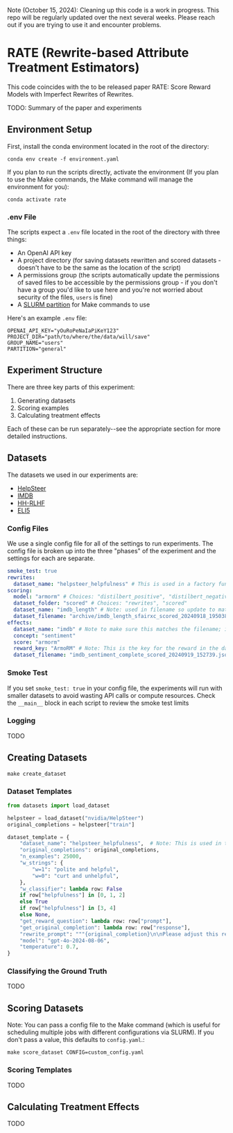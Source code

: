 
Note (October 15, 2024): Cleaning up this code is a work in progress. This repo will be regularly updated over the next several weeks. Please reach out if you are trying to use it and encounter problems.

# RATE (Rewrite-based Attribute Treatment Estimators)

This code coincides with the to be released paper RATE: Score Reward Models with Imperfect Rewrites of Rewrites.

TODO: Summary of the paper and experiments

## Environment Setup

First, install the conda environment located in the root of the directory:
```
conda env create -f environment.yaml
```

If you plan to run the scripts directly, activate the environment (If you plan to use the Make commands, the Make command will manage the environment for you):
```
conda activate rate
```

### .env File

The scripts expect a ```.env``` file located in the root of the directory with three things:
- An OpenAI API key
- A project directory (for saving datasets rewritten and scored datasets - doesn't have to be the same as the location of the script)
- A permissions group (the scripts automatically update the permissions of saved files to be accessible by the permissions group - if you don't have a group you'd like to use here and you're not worried about security of the files, ```users``` is fine)
- A [SLURM partition](https://slurm.schedmd.com/quickstart.html) for Make commands to use

Here's an example ```.env``` file:
```
OPENAI_API_KEY="yOuRoPeNaIaPiKeY123"
PROJECT_DIR="path/to/where/the/data/will/save"
GROUP_NAME="users"
PARTITION="general"
```

## Experiment Structure

There are three key parts of this experiment:
1. Generating datasets
2. Scoring examples
3. Calculating treatment effects

Each of these can be run separately--see the appropriate section for more detailed instructions.

## Datasets

The datasets we used in our experiments are:
- [HelpSteer](https://huggingface.co/datasets/nvidia/HelpSteer)
- [IMDB](https://huggingface.co/datasets/stanfordnlp/imdb)
- [HH-RLHF](https://huggingface.co/datasets/Anthropic/hh-rlhf)
- [ELI5](https://facebookresearch.github.io/ELI5/index.html)

### Config Files

We use a single config file for all of the settings to run experiments. The config file is broken up into the three "phases" of the experiment and the settings for each are separate.

```yaml
smoke_test: true
rewrites:
  dataset_name: "helpsteer_helpfulness" # This is used in a factory function to import the dataset template
scoring:
  model: "armorm" # Choices: "distilbert_positive", "distilbert_negative", "deberta", "armorm", "sfairxc", "ncsoft"
  dataset_folder: "scored" # Choices: "rewrites", "scored"
  dataset_name: "imdb_length" # Note: used in filename so update to match the dataset filename below (INCLUDE CONCEPT)
  dataset_filename: "archive/imdb_length_sfairxc_scored_20240918_195038.jsonl"
effects:
  dataset_name: "imdb" # Note to make sure this matches the filename; is used to create filename
  concept: "sentiment"
  score: "armorm"
  reward_key: "ArmoRM" # Note: This is the key for the reward in the dataset
  dataset_filename: "imdb_sentiment_complete_scored_20240919_152739.jsonl"
```

### Smoke Test

If you set ```smoke_test: true``` in your config file, the experiments will run with smaller datasets to avoid wasting API calls or compute resources. Check the ```__main__``` block in each script to review the smoke test limits

### Logging

TODO

## Creating Datasets

```
make create_dataset
```

### Dataset Templates

```python
from datasets import load_dataset

helpsteer = load_dataset("nvidia/HelpSteer")
original_completions = helpsteer["train"]

dataset_template = {
    "dataset_name": "helpsteer_helpfulness",  # Note: This is used in the filename
    "original_completions": original_completions,
    "n_examples": 25000,
    "w_strings": {
        "w=1": "polite and helpful",
        "w=0": "curt and unhelpful",
    },
    "w_classifier": lambda row: False
    if row["helpfulness"] in [0, 1, 2]
    else True
    if row["helpfulness"] in [3, 4]
    else None,
    "get_reward_question": lambda row: row["prompt"],
    "get_original_completion": lambda row: row["response"],
    "rewrite_prompt": """{original_completion}\n\nPlease adjust this response so it's {w_counterfactual_string}, but change *nothing* else. Only provide the response text, not an acknowledgement of the request, the prompt or any other context.""",
    "model": "gpt-4o-2024-08-06",
    "temperature": 0.7,
}
```

### Classifying the Ground Truth

TODO

## Scoring Datasets

Note: You can pass a config file to the Make command (which is useful for scheduling multiple jobs with different configurations via SLURM). If you don't pass a value, this defaults to ```config.yaml```.:
```
make score_dataset CONFIG=custom_config.yaml
```

### Scoring Templates

TODO

## Calculating Treatment Effects

TODO

